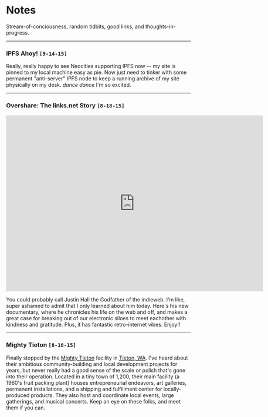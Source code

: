 # Notes

Stream-of-conciousness, random tidbits, good links, and thoughts-in-progress.

* * *

### IPFS Ahoy! `[9-14-15]`

Really, really happy to see Neocities supporting IPFS now -- my site is pinned to my local machine easy as pie. Now just need to tinker with some permanent "anti-server" IPFS node to keep a running archive of my site physically on my desk. *dance dance* I'm so excited.

* * *

### Overshare: The links.net Story `[8-18-15]`

<iframe src="https://archive.org/embed/overshare-the_links.net_story" width="700" height="480" frameborder="0" webkitallowfullscreen="true" mozallowfullscreen="true" allowfullscreen=""></iframe>

You could probably call Justin Hall the Godfather of the indieweb. I'm like, super ashamed to admit that I only learned about him today. Here's his new documentary, where he chronicles his life on the web and off, and makes a great case for breaking out of our electronic siloes to meet eachother with kindness and gratitude. Plus, it has fantastic retro-internet vibes. Enjoy!!

* * *

### Mighty Tieton `[8-18-15]`

Finally stopped by the [Mighty Tieton](http://mightytieton.com) facility in [Tieton, WA](http://www.openstreetmap.org/?mlat=46.70460&mlon=-120.75450#map=17/46.70460/-120.75450). I've heard about their ambitious community-building and local development projects for years, but never really had a good sense of the scale or polish that's gone into their operation. Located in a tiny town of 1,200, their main facility (a 1960's fruit packing plant) houses entrepreneurial endeavors, art galleries, permanent installations, and a shipping and fulfillment center for locally-produced products. They also host and coordinate local events, large gatherings, and musical concerts. Keep an eye on these folks, and meet them if you can.

